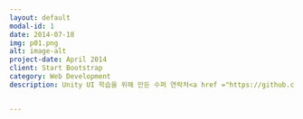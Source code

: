 ```yaml
---
layout: default
modal-id: 1
date: 2014-07-18
img: p01.png
alt: image-alt
project-date: April 2014
client: Start Bootstrap
category: Web Development
description: Unity UI 학습을 위해 만든 수퍼 연락처<a href ="https://github.com/Kunging/KungContact.git">Github</a>


---
```

